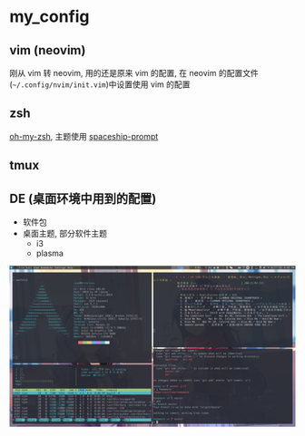 # my_config

## vim (neovim)

刚从 vim 转 neovim, 用的还是原来 vim 的配置, 在 neovim 的配置文件(`~/.config/nvim/init.vim`)中设置使用 vim 的配置

## zsh

[oh-my-zsh](https://github.com/robbyrussell/oh-my-zsh), 主题使用 [spaceship-prompt](https://github.com/denysdovhan/spaceship-prompt)

## tmux

## DE (桌面环境中用到的配置)

* 软件包
* 桌面主题, 部分软件主题
    - i3
    - plasma

![screenshot](./DE/screenshot.png)
